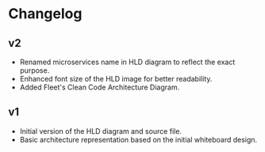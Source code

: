 # Changelog

## v2
- Renamed microservices name in HLD diagram to reflect the exact purpose.
- Enhanced font size of the HLD image for better readability.
- Added Fleet's Clean Code Architecture Diagram.

## v1
- Initial version of the HLD diagram and source file.
- Basic architecture representation based on the initial whiteboard design.